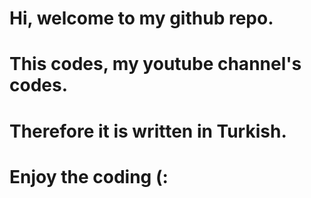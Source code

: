 # Hi, welcome to my github repo.
# This codes, my youtube channel's codes. 
# Therefore it is written in Turkish.
# Enjoy the coding (:
